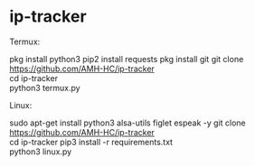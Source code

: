 # ip-tracker
Termux:

pkg install python3 
pip2 install requests 
pkg install git 
git clone https://github.com/AMH-HC/ip-tracker   
cd ip-tracker       
python3 termux.py 

Linux:

sudo apt-get install python3 alsa-utils figlet espeak -y 
git clone https://github.com/AMH-HC/ip-tracker   
cd ip-tracker
pip3 install -r requirements.txt        
python3 linux.py
